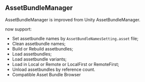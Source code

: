 ## AssetBundleManager
AssetBundleManager is improved from Unity AssetBundleManager.

now support:

* Set assetbundle names by `AssetBundleNamesSetting.asset` file;
* Clean assetbundle names;
* Build or Rebuild assetbundles;
* Load assetbundles;
* Load assetbundle variants;
* Load in Local or Remote or LocalFirst or RemoteFirst;
* Unload assetbundles by reference count.
* Compatible Asset Bundle Browser
